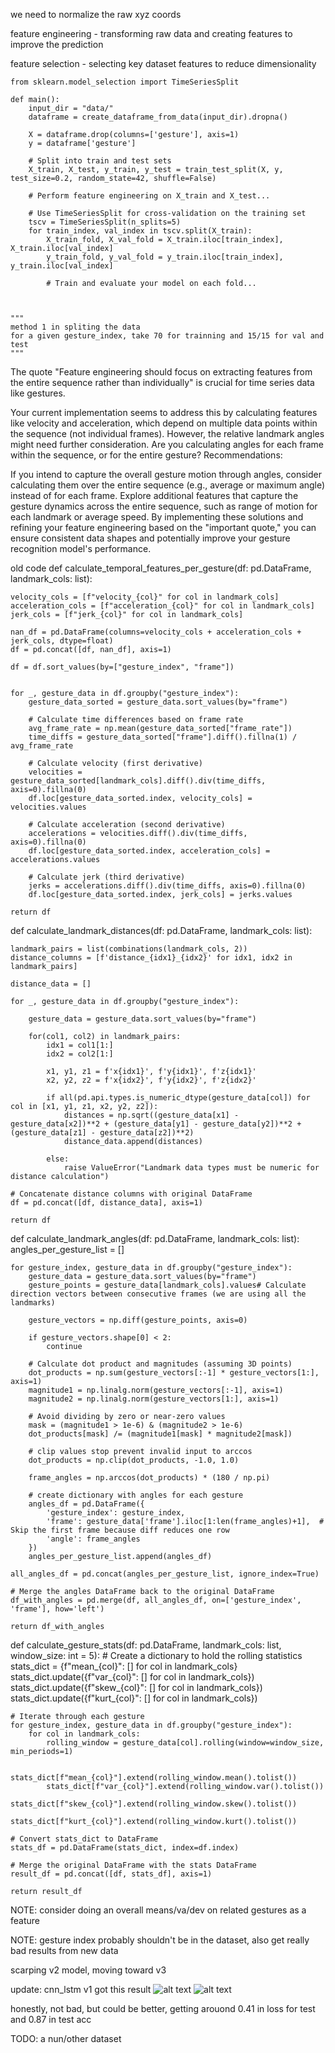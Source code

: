 we need to normalize the raw xyz coords


feature engineering - transforming raw data and creating features to improve the prediction 

feature selection - selecting key dataset features to reduce dimensionality


    from sklearn.model_selection import TimeSeriesSplit

    def main():
        input_dir = "data/"
        dataframe = create_dataframe_from_data(input_dir).dropna()

        X = dataframe.drop(columns=['gesture'], axis=1)
        y = dataframe['gesture']

        # Split into train and test sets
        X_train, X_test, y_train, y_test = train_test_split(X, y, test_size=0.2, random_state=42, shuffle=False)

        # Perform feature engineering on X_train and X_test...

        # Use TimeSeriesSplit for cross-validation on the training set
        tscv = TimeSeriesSplit(n_splits=5)
        for train_index, val_index in tscv.split(X_train):
            X_train_fold, X_val_fold = X_train.iloc[train_index], X_train.iloc[val_index]
            y_train_fold, y_val_fold = y_train.iloc[train_index], y_train.iloc[val_index]

            # Train and evaluate your model on each fold...



    """
    method 1 in spliting the data
    for a given gesture_index, take 70 for trainning and 15/15 for val and test
    """


The quote "Feature engineering should focus on extracting features from the entire sequence rather than individually" is crucial for time series data like gestures.

Your current implementation seems to address this by calculating features like velocity and acceleration, which depend on multiple data points within the sequence (not individual frames).
However, the relative landmark angles might need further consideration. Are you calculating angles for each frame within the sequence, or for the entire gesture?
Recommendations:

If you intend to capture the overall gesture motion through angles, consider calculating them over the entire sequence (e.g., average or maximum angle) instead of for each frame.
Explore additional features that capture the gesture dynamics across the entire sequence, such as range of motion for each landmark or average speed.
By implementing these solutions and refining your feature engineering based on the "important quote," you can ensure consistent data shapes and potentially improve your gesture recognition model's performance.




old code 
def calculate_temporal_features_per_gesture(df: pd.DataFrame, landmark_cols: list):

    velocity_cols = [f"velocity_{col}" for col in landmark_cols]
    acceleration_cols = [f"acceleration_{col}" for col in landmark_cols]
    jerk_cols = [f"jerk_{col}" for col in landmark_cols]

    nan_df = pd.DataFrame(columns=velocity_cols + acceleration_cols + jerk_cols, dtype=float)
    df = pd.concat([df, nan_df], axis=1)

    df = df.sort_values(by=["gesture_index", "frame"])


    for _, gesture_data in df.groupby("gesture_index"):
        gesture_data_sorted = gesture_data.sort_values(by="frame")

        # Calculate time differences based on frame rate
        avg_frame_rate = np.mean(gesture_data_sorted["frame_rate"])
        time_diffs = gesture_data_sorted["frame"].diff().fillna(1) / avg_frame_rate
        
        # Calculate velocity (first derivative)
        velocities = gesture_data_sorted[landmark_cols].diff().div(time_diffs, axis=0).fillna(0)
        df.loc[gesture_data_sorted.index, velocity_cols] = velocities.values

        # Calculate acceleration (second derivative)
        accelerations = velocities.diff().div(time_diffs, axis=0).fillna(0)
        df.loc[gesture_data_sorted.index, acceleration_cols] = accelerations.values

        # Calculate jerk (third derivative)
        jerks = accelerations.diff().div(time_diffs, axis=0).fillna(0)
        df.loc[gesture_data_sorted.index, jerk_cols] = jerks.values

    return df

def calculate_landmark_distances(df: pd.DataFrame, landmark_cols: list):

    landmark_pairs = list(combinations(landmark_cols, 2))
    distance_columns = [f'distance_{idx1}_{idx2}' for idx1, idx2 in landmark_pairs]

    distance_data = []

    for _, gesture_data in df.groupby("gesture_index"):

        gesture_data = gesture_data.sort_values(by="frame")

        for(col1, col2) in landmark_pairs:
            idx1 = col1[1:]
            idx2 = col2[1:]

            x1, y1, z1 = f'x{idx1}', f'y{idx1}', f'z{idx1}'
            x2, y2, z2 = f'x{idx2}', f'y{idx2}', f'z{idx2}'

            if all(pd.api.types.is_numeric_dtype(gesture_data[col]) for col in [x1, y1, z1, x2, y2, z2]): 
                distances = np.sqrt((gesture_data[x1] - gesture_data[x2])**2 + (gesture_data[y1] - gesture_data[y2])**2 + (gesture_data[z1] - gesture_data[z2])**2)
                distance_data.append(distances)

            else:
                raise ValueError("Landmark data types must be numeric for distance calculation")

    # Concatenate distance columns with original DataFrame
    df = pd.concat([df, distance_data], axis=1)

    return df  

def calculate_landmark_angles(df: pd.DataFrame, landmark_cols: list):
    angles_per_gesture_list = [] 

    for gesture_index, gesture_data in df.groupby("gesture_index"):
        gesture_data = gesture_data.sort_values(by="frame")
        gesture_points = gesture_data[landmark_cols].values# Calculate direction vectors between consecutive frames (we are using all the landmarks)
        
        gesture_vectors = np.diff(gesture_points, axis=0)

        if gesture_vectors.shape[0] < 2:
            continue

        # Calculate dot product and magnitudes (assuming 3D points)
        dot_products = np.sum(gesture_vectors[:-1] * gesture_vectors[1:], axis=1)
        magnitude1 = np.linalg.norm(gesture_vectors[:-1], axis=1)
        magnitude2 = np.linalg.norm(gesture_vectors[1:], axis=1)

        # Avoid dividing by zero or near-zero values
        mask = (magnitude1 > 1e-6) & (magnitude2 > 1e-6)
        dot_products[mask] /= (magnitude1[mask] * magnitude2[mask])

        # clip values stop prevent invalid input to arccos 
        dot_products = np.clip(dot_products, -1.0, 1.0)

        frame_angles = np.arccos(dot_products) * (180 / np.pi)

        # create dictionary with angles for each gesture
        angles_df = pd.DataFrame({
            'gesture_index': gesture_index,
            'frame': gesture_data['frame'].iloc[1:len(frame_angles)+1],  # Skip the first frame because diff reduces one row
            'angle': frame_angles
        })
        angles_per_gesture_list.append(angles_df)

    all_angles_df = pd.concat(angles_per_gesture_list, ignore_index=True)

    # Merge the angles DataFrame back to the original DataFrame
    df_with_angles = pd.merge(df, all_angles_df, on=['gesture_index', 'frame'], how='left')

    return df_with_angles

def calculate_gesture_stats(df: pd.DataFrame, landmark_cols: list, window_size: int = 5):
    # Create a dictionary to hold the rolling statistics
    stats_dict = {f"mean_{col}": [] for col in landmark_cols}
    stats_dict.update({f"var_{col}": [] for col in landmark_cols})
    stats_dict.update({f"skew_{col}": [] for col in landmark_cols})
    stats_dict.update({f"kurt_{col}": [] for col in landmark_cols})

    # Iterate through each gesture
    for gesture_index, gesture_data in df.groupby("gesture_index"):
        for col in landmark_cols:
            rolling_window = gesture_data[col].rolling(window=window_size, min_periods=1)
            
            stats_dict[f"mean_{col}"].extend(rolling_window.mean().tolist())
            stats_dict[f"var_{col}"].extend(rolling_window.var().tolist())
            stats_dict[f"skew_{col}"].extend(rolling_window.skew().tolist())
            stats_dict[f"kurt_{col}"].extend(rolling_window.kurt().tolist())
    
    # Convert stats_dict to DataFrame
    stats_df = pd.DataFrame(stats_dict, index=df.index)
    
    # Merge the original DataFrame with the stats DataFrame
    result_df = pd.concat([df, stats_df], axis=1)
    
    return result_df


NOTE: consider doing an overall means/va/dev on related gestures as a feature



NOTE:
gesture index probably shouldn't be in the dataset, also get really bad results from new data


scarping v2 model, moving toward v3



update: cnn_lstm v1 got this result
![alt text](image.png)
![alt text](image-1.png)

honestly, not bad, but could be better, getting arouond 0.41 in loss for test and 0.87 in test acc

TODO: a nun/other dataset